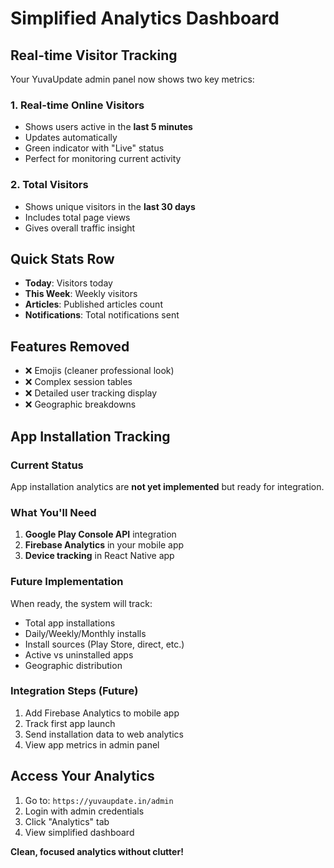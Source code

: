 # Simplified Analytics Dashboard

## Real-time Visitor Tracking

Your YuvaUpdate admin panel now shows two key metrics:

### 1. Real-time Online Visitors
- Shows users active in the **last 5 minutes**
- Updates automatically
- Green indicator with "Live" status
- Perfect for monitoring current activity

### 2. Total Visitors  
- Shows unique visitors in the **last 30 days**
- Includes total page views
- Gives overall traffic insight

## Quick Stats Row
- **Today**: Visitors today
- **This Week**: Weekly visitors  
- **Articles**: Published articles count
- **Notifications**: Total notifications sent

## Features Removed
- ❌ Emojis (cleaner professional look)
- ❌ Complex session tables
- ❌ Detailed user tracking display
- ❌ Geographic breakdowns

## App Installation Tracking

### Current Status
App installation analytics are **not yet implemented** but ready for integration.

### What You'll Need
1. **Google Play Console API** integration
2. **Firebase Analytics** in your mobile app
3. **Device tracking** in React Native app

### Future Implementation
When ready, the system will track:
- Total app installations
- Daily/Weekly/Monthly installs
- Install sources (Play Store, direct, etc.)
- Active vs uninstalled apps
- Geographic distribution

### Integration Steps (Future)
1. Add Firebase Analytics to mobile app
2. Track first app launch
3. Send installation data to web analytics
4. View app metrics in admin panel

## Access Your Analytics
1. Go to: `https://yuvaupdate.in/admin`
2. Login with admin credentials
3. Click "Analytics" tab
4. View simplified dashboard

**Clean, focused analytics without clutter!**